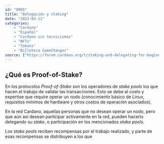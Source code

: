 ```yaml
---
id: "0005"
title: "Delegación y staking"
date: "2023-03-11"
categories: 
    - "Cardano"
    - "Español"
    - "Cardano sin tecnicismos"
    - "NFTs"
    - "Tokens"
    - "Billetera GameChanger"
source: ["https://forum.cardano.org/t/staking-and-delegating-for-beginners-a-step-by-step-guide/36681"]
---
```


## ¿Qué es Proof-of-Stake?

En los protocolos *Proof-of-Stake* son los operadores de *stake pools* los que hacen el trabajo de validar las transacciones. Esto se debe al costo y expertise que require operar un nodo (conocimiento básico de Linux, requisitos mínimos de hardware y otros costos de operación asociados).

En la red Cardano, aquellas personas que no desean operar un nodo, pero que aún así desean participar activamente en la red, pueden hacerlo delegando su *stake*, o participación en los mencionados *stake pools*.

Los *stake pools* reciben recompensas por el trabajo realizado, y parte de esas recompensas se distribuyen a los que 

